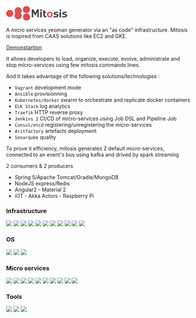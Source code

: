 <img src="logo.png" height="40" />

A micro services yeoman generator via an "as code" infrastructure. Mitosis is inspired from CAAS solutions like EC2 and GKE.

[Demonstartion](https://github.com/NirbyApp/generator-mitosis/tree/demo)

It allows developers to load, organize, execute, evolve, administrate and stop micro-services using few mitosis commands lines.

And It takes advantage of the following solutions/technologies :

- `Vagrant` development mode 
- `Ansible` provisionning
- `Kubernetes/docker` swarm to orchestrate and replicate docker containers
- `ELK Stack` log analytics
- `Traefik` HTTP reverse proxy
- `Jenkins 2` CI/CD of micro-services using Job DSL and Pipeline Job
- `Consul/etcd` registering/unregistering the micro-services
- `Aritfactory` artefacts deployment
- `Sonarqube` quality

To prove it efficiency, mitosis generates 2 default micro-services, connected to an event's bus using kafka and drived by spark streaming

2 consumers & 2 producers

- Spring 5/Apache Tomcat/Gradle/MongoDB
- NodeJS express/Redis
- Angular2 - Material 2
- iOT - Akka Actors - Raspberry Pi

<h3>Infrastructure </h3> 
<img src="https://avatars2.githubusercontent.com/u/1714870?v=3&s=200" height="40" />
<img src="https://www.vagrantup.com/assets/images/logo-header-53d0bd25.png" height="40" />
<img src="https://upload.wikimedia.org/wikipedia/fr/thumb/4/4b/Ansible_logo.png/120px-Ansible_logo.png" height="40" />
<img src="https://www.docker.com/sites/default/files/moby.svg" height="40" />
<img src="https://jenkins.io/images/226px-Jenkins_logo.svg.png" height="40" />
<img src="https://www.docker.com/sites/default/files/docker-swarm-hero2.png" height="40" />
<img src="https://opencredo.com/wp-content/uploads/2015/12/kubernetes.png" height="40" />
<img src="https://traefik.io/traefik.logo.png" height="40"/>
<img src="https://blog.osones.com/images/docker/etcd.png" height="40"/>
<img src="http://blog.soat.fr/wp-content/uploads/2016/06/consul.png" height="40"/>
<img src="https://dab1nmslvvntp.cloudfront.net/wp-content/uploads/2016/05/1462437187elk-logo.png" height="40"/>
<br/>
<h3>OS </h3> 
<img src="https://blog.osones.com/images/docker/coreos.png" height="40"/>
<img src="http://design.ubuntu.com/wp-content/uploads/ubuntu-logo112.png" height="40"/>
<img src="https://upload.wikimedia.org/wikipedia/commons/thumb/b/bf/Centos-logo-light.svg/2000px-Centos-logo-light.svg.png" height="40"/>
<br/>
<h3>Micro services </h3>  
<img src="http://airisdata.com/wp-content/uploads/2016/01/kafka-logo-600x390.jpg" height="40"/>
<img src="http://spark.apache.org/images/spark-logo-trademark.png" height="40"/>
<img src="https://upload.wikimedia.org/wikipedia/commons/thumb/7/7b/Tomcat-logo.svg/2000px-Tomcat-logo.svg.png" height="40"/>
<img src="https://nodeblog.files.wordpress.com/2011/07/nodejs.png" height="40"/>
<img src="https://jaxenter.de/wp-content/uploads/2015/02/spring-by-pivotal-logo.png" height="40"/>
<img src="https://upload.wikimedia.org/wikipedia/en/thumb/6/6b/Redis_Logo.svg/1280px-Redis_Logo.svg.png" height="40"/>
<img src="https://webassets.mongodb.com/_com_assets/cms/mongodb-logo-rgb-j6w271g1xn.jpg" height="40"/>
<img src="https://angular.io/resources/images/logos/angular2/angular.svg" height="40"/>
<img src="http://akka.io/resources/images/akka_full_color.svg" height="40"/>
<img src="http://www.geektouch.fr/wp-content/uploads/2013/05/media_raspberry_pi.jpg" height="40"/>
</br>
<h3>Tools </h3>  
<img src="https://www.sonarqube.org/assets/logo-31ad3115b1b4b120f3d1efd63e6b13ac9f1f89437f0cf6881cc4d8b5603a52b4.svg" height="40"/>
<img src="https://www.jfrog.com/wp-content/uploads/2015/09/Artifactory_HEX1.png" height="40"/>
<img src="https://s3.amazonaws.com/satisfaction-production/s3_images/592380/gradle_logo.gif" height="40"/>



